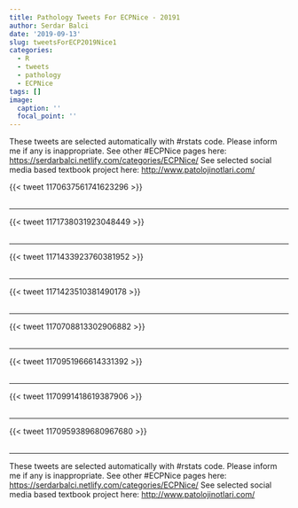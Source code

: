 ```yaml
---
title: Pathology Tweets For ECPNice - 20191
author: Serdar Balci
date: '2019-09-13'
slug: tweetsForECP2019Nice1
categories:
  - R
  - tweets
  - pathology
  - ECPNice
tags: []
image:
  caption: ''
  focal_point: ''
---
```



These tweets are selected automatically with #rstats code. Please inform me if any is inappropriate.
See other #ECPNice pages here: https://serdarbalci.netlify.com/categories/ECPNice/ 
See selected social media based textbook project here: http://www.patolojinotlari.com/

{{< tweet 1170637561741623296 >}}
<br>
<br>
<hr>
{{< tweet 1171738031923048449 >}}
<br>
<br>
<hr>
{{< tweet 1171433923760381952 >}}
<br>
<br>
<hr>
{{< tweet 1171423510381490178 >}}
<br>
<br>
<hr>
{{< tweet 1170708813302906882 >}}
<br>
<br>
<hr>
{{< tweet 1170951966614331392 >}}
<br>
<br>
<hr>
{{< tweet 1170991418619387906 >}}
<br>
<br>
<hr>
{{< tweet 1170959389680967680 >}}
<br>
<br>
<hr>


These tweets are selected automatically with #rstats code. Please inform me if any is inappropriate.
See other #ECPNice pages here: https://serdarbalci.netlify.com/categories/ECPNice/ 
See selected social media based textbook project here: http://www.patolojinotlari.com/
